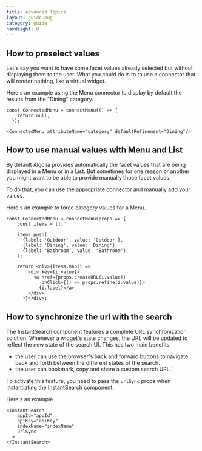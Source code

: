 ```yaml
---
title: Advanced Topics
layout: guide.pug
category: guide
navWeight: 0
---
```


## How to preselect values

Let's say you want to have some facet values already selected but without displaying them to the user. What you could do
is to to use a connector that will render nothing, like a virtual widget. 

Here's an example using the Menu connector to display by default the results from the "Dining" category.

```
const ConnectedMenu = connectMenu(() => {
    return null;
  });

<ConnectedMenu attributeName="category" defaultRefinement="Dining"/>
```

## How to use manual values with Menu and List

By default Algolia provides automatically the facet values that are being displayed in a Menu or in a List. But sometimes
for one reason or another you might want to be able to provide manually those facet values.

To do that, you can use the appropriate connector and manually add your values.

Here's an example to force category values for a Menu.

```
const ConnectedMenu = connectMenu(props => {
    const items = [];`
    
    items.push(
      {label: 'Outdoor', value: 'Outdoor'},
      {label: 'Dining', value: 'Dining'},
      {label: 'Bathroom', value: 'Bathroom'},
    );
    
    return <div>{items.map(i =>
        <div key={i.value}>
          <a href={props.createURL(i.value)}
             onClick={() => props.refine(i.value)}>
            {i.label}</a>
        </div>
      )}</div>;
```

## How to synchronize the url with the search

The InstantSearch component features a complete URL synchronization solution. Whenever a widget's state changes, the URL will be updated to reflect the new state of the search UI. This has two main benefits:

* the user can use the browser's back and forward buttons to navigate back and forth between the different states of the search.
* the user can bookmark, copy and share a custom search URL.`

To activate this feature, you need to pass the `urlSync` props when instantiating the InstantSearch component.

Here's an example

```
<InstantSearch
    appId="appId"
    apiKey="apiKey"
    indexName="indexName"
    urlSync
  >
</InstantSearch>
```
